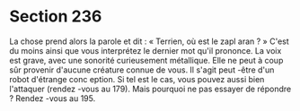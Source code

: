 # Section 236

La chose prend alors la parole et dit : « Terrien, où est le
zapl aran  ? » C'est du moins ainsi que vous interprétez le
dernier mot qu'il prononce. La voix est grave, avec une sonorité
curieusement métallique. Elle ne peut à coup sûr provenir
d'aucune créature connue de vous. Il s'agit peut -être d'un robot
d'étrange conc eption. Si tel est le cas, vous pouvez aussi bien
l'attaquer (rendez -vous au 179). Mais pourquoi ne pas essayer de
répondre ? Rendez -vous au 195.